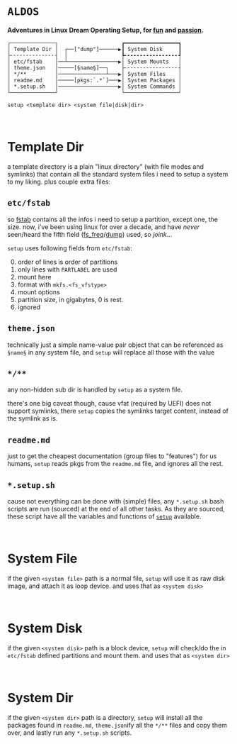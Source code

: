 # `ALDOS`

**Adventures in Linux Dream Operating Setup, for [fun](master/readme.md) and [passion](./desktop/readme.md).**

```
┌──────────────┐                    ┏━━━━━━━━━━━━━━━━━┓
│ Template Dir │  ┌──["dump"]──────▶┃ System Disk     ┃
├╴╴╴╴╴╴╴╴╴╴╴╴╴╴┤  │                 ┡╸╸╸╸╸╸╸╸╸╸╸╸╸╸╸╸╸┩
│ etc/fstab    │──┴────────────────▶│ System Mounts   │
│ theme.json   │─────[§name§]──┐    ├╴╴╴╴╴╴╴╴╴╴╴╴╴╴╴╴╴┤
│ */**         │───────────────┴───▶│ System Files    │
│ readme.md    │─────[pkgs:`.*`]───▶│ System Packages │
│ *.setup.sh   │───────────────────▶│ System Commands │
└──────────────┘                    └─────────────────┘
```

```
setup <template dir> <system file|disk|dir>
```

<br>

# Template Dir

a template directory is a plain "linux directory" (with file modes and symlinks) that contain all the standard system files i need to setup a system to my liking. plus couple extra files:

## `etc/fstab`

so [fstab](https://man.archlinux.org/man/fstab.5) contains all the infos i need to setup a partition, except one, the size. now, i've been using linux for over a decade, and have _never_ seen/heard the fifth field ([fs_freq](https://man.archlinux.org/man/fstab.5)/[dump](https://man.archlinux.org/man/dump.8.en)) used, so _joink_...

`setup` uses following fields from `etc/fstab`:

0. order of lines is order of partitions
1. only lines with `PARTLABEL` are used
2. mount here
3. format with `mkfs.<fs_vfstype>`
4. mount options
5. partition size, in gigabytes, 0 is rest.
6. ignored

## `theme.json`

technically just a simple name-value pair object that can be referenced as `§name§` in any system file, and `setup` will replace all those with the value

## `*/**`

any non-hidden sub dir is handled by `setup` as a system file.

there's one big caveat though, cause vfat (required by UEFI) does not support symlinks, there `setup` copies the symlinks target content, instead of the symlink as is.

## `readme.md`

just to get the cheapest documentation (group files to "features") for us humans, `setup` reads pkgs from the `readme.md` file, and ignores all the rest.

## `*.setup.sh`

cause not everything can be done with (simple) files, any `*.setup.sh` bash scripts are run (sourced) at the end of all other tasks. As they are sourced, these script have all the variables and functions of [`setup`](./setup) available.

<br>

# System File

if the given `<system file>` path is a normal file, `setup` will use it as raw disk image, and attach it as loop device. and uses that as `<system disk>`

<br>

# System Disk

if the given `<system disk>` path is a block device, `setup` will check/do the in `etc/fstab` defined partitions and mount them. and uses that as `<system dir>`

<br>

# System Dir

if the given `<system dir>` path is a directory, `setup` will install all the packages found in `readme.md`, `theme.json`ify all the `*/**` files and copy them over, and lastly run any `*.setup.sh` scripts.
